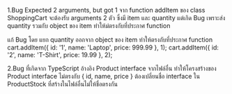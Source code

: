 
1.Bug  Expected 2 arguments, but got 1 
 จาก function addItem ของ class ShoppingCart จะต้องรับ arguments 2 ตัว ซึ่งมี item และ quantity แต่เกิด Bug เพราะส่ง quantity รวมกับ object ของ item ทำให้ม่ตรงกับที่ประกาศ function 

แก้ Bug โดย แยก quantity ออกจาก object ของ item ทำให้ตรงกับที่ประกาศ function 
cart.addItem({ id: '1', name: 'Laptop', price: 999.99 }, 1);
cart.addItem({ id: '2', name: 'T-Shirt', price: 19.99 }, 2);


2.Bug ที่เกิดจาก TypeScript อ้างอิง Product interface จากไฟล์อื่น ทำให้โครงสร้างของ Product interface ไม่ตรงกับ { id, name, price }
ต้องเปลี่ยนชื่อ interface ใน ProductStock ที่สร้างในไฟล์อื่นไม่ให้ชื่อตรงกัน


